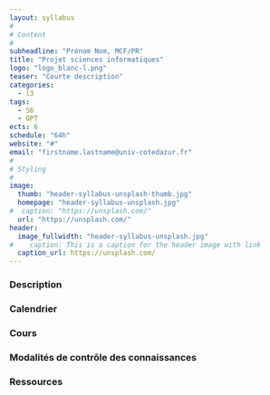 ```yaml
---
layout: syllabus
#
# Content
#
subheadline: "Prénom Nom, MCF/PR"
title: "Projet sciences informatiques"
logo: "logo_blanc-l.png"
teaser: "Courte description"
categories:
  - l3
tags:
  - S6
  - OPT
ects: 6
schedule: "64h"
website: "#"
email: "firstname.lastname@univ-cotedazur.fr"
#
# Styling
#
image:
  thumb: "header-syllabus-unsplash-thumb.jpg"
  homepage: "header-syllabus-unsplash.jpg"
#  caption: "https://unsplash.com/"
  url: "https://unsplash.com/"
header:
  image_fullwidth: "header-syllabus-unsplash.jpg"
#    caption: This is a caption for the header image with link
  caption_url: https://unsplash.com/  
---
```


###  Description ###

###  Calendrier ###

###  Cours ###

###  Modalités de contrôle des connaissances ###

###  Ressources ###
